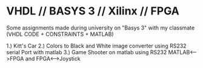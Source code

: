 # VHDL // BASYS 3 // Xilinx // FPGA
Some assignments made during university on "Basys 3" with my classmate (VHDL CODE + CONSTRAINTS + MATLAB)

1.) Kitt's Car 
2.) Colors to Black and White image converter using RS232 serial Port with matlab
3.) Game Shooter on matlab using RS232 MATLAB<-->FPGA and FPGA<-->Joystick

